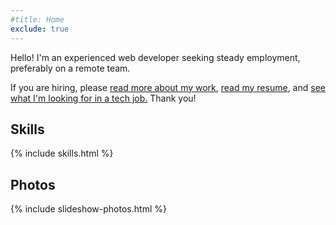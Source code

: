 ```yaml
---
#title: Home
exclude: true
---
```


Hello! I'm an experienced web developer seeking steady employment, preferably on a remote team.

If you are hiring, please <a href="/articles/about">read more about my work</a>,
<a href="/articles/luis-a-echeverria-resume">read my resume</a>, and 
<a href="/articles/what-im-looking-for-in-a-job">see what I'm looking for in a tech job.</a> Thank you!

## Skills

{% include skills.html %}

## Photos

{% include slideshow-photos.html %}

